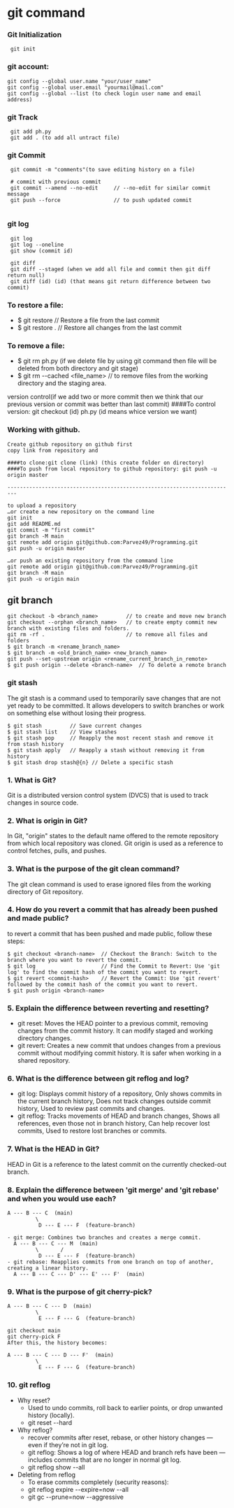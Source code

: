 # git command


### Git Initialization
```
 git init
```

### git account:
	git config --global user.name "your/user_name"
	git config --global user.email "yourmail@mail.com"
	git config --global --list (to check login user name and email address)

### git Track
```
 git add ph.py
 git add . (to add all untract file)
```

### git Commit 
```
 git commit -m "comments"(to save editing history on a file)

 # commit with previous commit 
 git commit --amend --no-edit     // --no-edit for similar commit message
 git push --force                 // to push updated commit 


```

### git log
```
 git log
 git log --oneline
 git show (commit id)
 
 git diff
 git diff --staged (when we add all file and commit then git diff return null)
 git diff (id) (id) (that means git return difference between two commit)
```

### To restore a file:
- $ git restore <file>    // Restore a file from the last commit
- $ git restore .         // Restore all changes from the last commit

### To remove a file: 
- $ git rm ph.py (if we delete file by using git command then file will be deleted from both directory and git stage)
- $ git rm --cached <file_name>    // to remove files from the working directory and the staging area.

version control(if we add two or more commit then we think that our previous version or commit was better than last commit)
####To control version: git checkout (id) ph.py (id means whice version we want)





### Working with github.
```
Create github repository on github first
copy link from repository and

####to clone:git clone (link) (this create folder on directory)
####To push from local repository to github repository: git push -u origin master

-------------------------------------------------------------------------

to upload a repository
…or create a new repository on the command line
git init
git add README.md
git commit -m "first commit"
git branch -M main
git remote add origin git@github.com:Parvez49/Programming.git
git push -u origin master

…or push an existing repository from the command line
git remote add origin git@github.com:Parvez49/Programming.git
git branch -M main
git push -u origin main
```

## git branch
```
git checkout -b <branch_name>         // to create and move new branch
git checkout --orphan <branch_name>   // to create empty commit new branch with existing files and folders.
git rm -rf .                          // to remove all files and folders
$ git branch -m <rename_branch_name>
$ git branch -m <old_branch_name> <new_branch_name>
git push --set-upstream origin <rename_current_branch_in_remote>
$ git push origin --delete <branch-name>  // To delete a remote branch
```

### git stash
The git stash is a command used to temporarily save changes that are not yet ready to be committed. It allows developers to switch branches or work on something else without losing their progress. 
```
$ git stash         // Save current changes
$ git stash list    // View stashes
$ git stash pop     // Reapply the most recent stash and remove it from stash history
$ git stash apply   // Reapply a stash without removing it from history
$ git stash drop stash@{n} // Delete a specific stash
```

### 1. What is Git?
Git is a distributed version control system (DVCS) that is used to track changes in source code.

### 2. What is origin in Git?
In Git, "origin" states to the default name offered to the remote repository from which local repository was cloned. Git origin is used as a reference to control fetches, pulls, and pushes.

### 3. What is the purpose of the git clean command?
The git clean command is used to erase ignored files from the working directory of Git repository.

### 4. How do you revert a commit that has already been pushed and made public?
to revert a commit that has been pushed and made public, follow these steps:
```
$ git checkout <branch-name>  // Checkout the Branch: Switch to the branch where you want to revert the commit.
$ git log                     // Find the Commit to Revert: Use 'git log' to find the commit hash of the commit you want to revert.
$ git revert <commit-hash>    // Revert the Commit: Use 'git revert' followed by the commit hash of the commit you want to revert.
$ git push origin <branch-name>
```

### 5. Explain the difference between reverting and resetting?
- git reset: Moves the HEAD pointer to a previous commit, removing changes from the commit history. It can modify staged and working directory changes.
- git revert: Creates a new commit that undoes changes from a previous commit without modifying commit history. It is safer when working in a shared repository.

### 6. What is the difference between git reflog and log?
- git log: Displays commit history of a repository, Only shows commits in the current branch history, Does not track changes outside commit history, Used to review past commits and changes.
- git reflog: Tracks movements of HEAD and branch changes, Shows all references, even those not in branch history, Can help recover lost commits, Used to restore lost branches or commits.

### 7. What is the HEAD in Git?
HEAD in Git is a reference to the latest commit on the currently checked-out branch.

### 8. Explain the difference between 'git merge' and 'git rebase' and when you would use each?
```
A --- B --- C  (main)
         \
          D --- E --- F  (feature-branch)
	  
- git merge: Combines two branches and creates a merge commit.
  A --- B --- C --- M  (main)
         \       /
          D --- E --- F  (feature-branch)
- git rebase: Reapplies commits from one branch on top of another, creating a linear history.
  A --- B --- C --- D' --- E' --- F'  (main)
```
### 9. What is the purpose of git cherry-pick?
```
A --- B --- C --- D  (main)
         \
          E --- F --- G  (feature-branch)

git checkout main
git cherry-pick F
After this, the history becomes:

A --- B --- C --- D --- F'  (main)
         \
          E --- F --- G  (feature-branch)
```


### 10. git reflog
- Why reset?
  - Used to undo commits, roll back to earlier points, or drop unwanted history (locally).
  - git reset --hard <commit-hash>
- Why reflog?
  - recover commits after reset, rebase, or other history changes — even if they’re not in git log.
  - git reflog: Shows a log of where HEAD and branch refs have been — includes commits that are no longer in normal git log.
  - git reflog show --all
- Deleting from reflog
  - To erase commits completely (security reasons):
  - git reflog expire --expire=now --all
  - git gc --prune=now --aggressive

